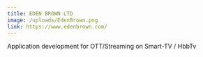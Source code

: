 ```yaml
---
title: EDEN BROWN LTD
image: /uploads/EdenBrown.png
link: https://www.edenbrown.com/
---
```

Application development for OTT/Streaming on Smart-TV / HbbTv
